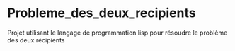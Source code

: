 # Probleme_des_deux_recipients

Projet utilisant le langage de programmation lisp pour résoudre le problème des deux récipients
